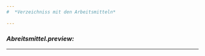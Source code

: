 ```yaml
---  
#  *Verzeichniss mit den Arbeitsmitteln*  
  
---  
```

###  *Abreitsmittel.preview:*  
  
---  